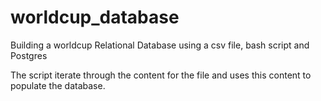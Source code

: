 # worldcup_database
Building a worldcup Relational Database using a csv file, bash script and Postgres

The script iterate through the content for the file and uses this content to populate the database.
